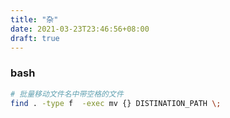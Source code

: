 ```yaml
---
title: "杂"
date: 2021-03-23T23:46:56+08:00
draft: true
---
```


### bash


```bash
# 批量移动文件名中带空格的文件
find . -type f  -exec mv {} DISTINATION_PATH \;
```
